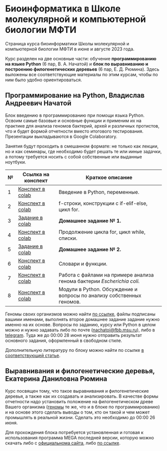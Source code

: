 # Биоинформатика в Школе молекулярной и компьютерной биологии МФТИ
Страница курса биоинформатики Школы молекулярной и компьютерной биологии МФТИ в июне и августе 2023 года. 

Курс разделен на две основные части: обучение __программированию на языке Python__ (6 пар, В. А. Начатой) и __блок по выравниванию и построению филогенетических деревьев__ (6 пар, Е. Д. Рюмина). Здесь выложены все соответствующие материалы по этим курсам, чтобы по ним было удобно ориентироваться. 

## Программирование на Python, Владислав Андреевич Начатой

Блок введению в программированию при помощи языка Python. Освоим самые базовые и основные функции и применим их на практике для анализа геномов бактерий, архей и различных протистов, что и будет формой отчетности вместо итогового тестирования. Презентации выкладываются в Google Colaboratory.

Занятия будут проходить в смешанном формате: не только как лекции, но и как семинары, где необходимо будет решать те или ииные задачки, а потому требуется носить с собой собственные или выданные ноутбуки. 

| № | Ссылка на конспект | Краткое описание | 
| ----------- | ----------- | ----------- | 
| 1 | [Конспект в colab]() | Введение в Python, переменные. | 
| 2 | [Конспект в colab]() | f-строки, конструкции с if-elif-else, цикл for. | 
| 3 | [Задание в colab]() | __Домашнее задание № 1.__ | 
| 4 | [Конспект в colab]() | Продолжение цикла for, цикл while, списки. | 
| 5 | [Задание в colab]() | __Домашнее задание № 2.__ | 
| 6 | [Конспект в colab]() | Словари и функции. | 
| 7 | [Конспект в colab]() | Работа с файлами на примере анализа генома бактерии _Escherichia coli._ | 
| 8 | [Конспект в colab]() | Модули в Python. Обсуждение и вопросы по анализу собственных геномов. | 

Геномы своих организмов можно найти [по ссылке](https://disk.yandex.ru/d/SQdXhqe6OiFxmg), файлы подписаны вашими именами, выполнять второе домашнее задание задание нужно именно на их основе. Вопросы по заданию, курсу или Python в целом можно и нужно задавать либо по почте (nachatoi@fbb.msu.ru), либо в [telegram](https://t.me/Subpolare). Туда же до 00:00 28 июня нужно отправить результат основного задания, оформленный в свободном стиле. 

Дополнительную литературу по блоку можно найти по ссылке [в соответствующей статье](vk.com/@nachatoi-literatura-po-python). 

## Выравнивания и филогенетические деревья, Екатерина Даниловна Рюмина

Курс посвящен тому, что такое выравнивания и филогенетические деревья, а также как их создавать и анализировать. В качестве формы отчетности надо установить положение на филогенетическом древе Вашего организма ([геномы](https://disk.yandex.ru/d/SQdXhqe6OiFxmg) те же, что и в блоке по программированию) и на основе этого сделать выводы о том, кто он такой и чем может промышлять в реальной жизни. Сделать это необходимо до 00:00 26 июня. 

Для прохождения блока потребуется установленная и готовая к использования программа MEGA последней версии, которую можно скачать либо с [официальнома сайта](https://www.megasoftware.net), либо [по ссылке](https://disk.yandex.ru/d/EaJjL_iQNbxvSQ). 
